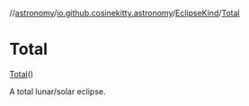 //[astronomy](../../../../index.md)/[io.github.cosinekitty.astronomy](../../index.md)/[EclipseKind](../index.md)/[Total](index.md)

# Total

[Total](index.md)()

A total lunar/solar eclipse.

